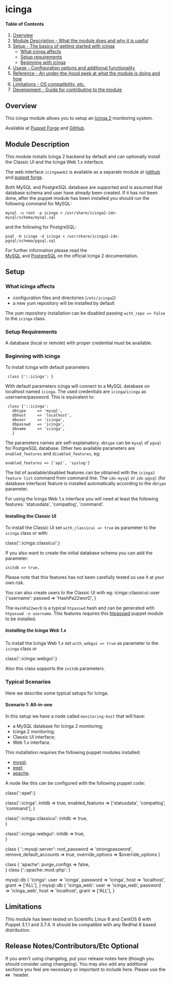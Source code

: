 # icinga

#### Table of Contents

1. [Overview](#overview)
2. [Module Description - What the module does and why it is useful](#module-description)
3. [Setup - The basics of getting started with icinga](#setup)
    * [What icinga affects](#what-icinga-affects)
    * [Setup requirements](#setup-requirements)
    * [Beginning with icinga](#beginning-with-icinga)
4. [Usage - Configuration options and additional functionality](#usage)
5. [Reference - An under-the-hood peek at what the module is doing and how](#reference)
5. [Limitations - OS compatibility, etc.](#limitations)
6. [Development - Guide for contributing to the module](#development)

## Overview

This icinga module allows you to setup an [Icinga 2](https://www.icinga.org/) monitoring system.

Available at 
[Puppet Forge](https://forge.puppetlabs.com/talamoig/icinga) and 
[GitHub](https://github.com/talamoig/icinga).

## Module Description

This module installs Icinga 2 backend by default and can optionally install the Classic UI and the Icinga Web 1.x interface.

The web interface `icingaweb2` is available as a separate module at
([github](https://github.com/talamoig/icingaweb2) and [puppet
forge](https://forge.puppetlabs.com/talamoig/icingaweb2).

Both MySQL and PostgreSQL database are supported and is assumed that database schema and user have already been created.
If it has not been done, after the puppet module has been installed you should run
the following command for MySQL:

    mysql -u root -p icinga < /usr/share/icinga2-ido-mysql/schema/mysql.sql

and the following for PostgreSQL:

    psql -U icinga -d icinga < /usr/share/icinga2-ido-pgsql/schema/pgsql.sql

For further information please read the  
[MySQL](http://docs.icinga.org/icinga2/latest/doc/module/icinga2/chapter/getting-started#setting-up-mysql-db)
and 
[PostgreSQL](http://docs.icinga.org/icinga2/latest/doc/module/icinga2/chapter/getting-started#installing-database-postgresql-server)
on the official Icinga 2 documentation.

## Setup

### What icinga affects

* configuration files and directories (`/etc/icinga2`)
* a new yum repository will be installed by default

The yum repository installation can be disabled passing `with_repo => False` to the `icinga` class.

### Setup Requirements

A database (local or remote) with proper credential must be available.

### Beginning with icinga

To install Icinga with default parameters 

     class {'::icinga': }

With default parameters icinga will connect to a MySQL database on localhost named `icinga`.
The used credentials are `icinga`/`icinga` as username/password.
This is equivalent to:

     class {'::icinga':
	   dbtype     => 'mysql',
	   dbhost     => 'localhost',
	   dbuser     => 'icinga',
	   dbpasswd   => 'icinga',
	   dbname     => 'icinga',
	   }

The parameters names are self-explainatory. `dbtype` can be `mysql` of `pgsql` for PostgreSQL database.
Other two available parameters are `enabled_features` and `disabled_features`, eg:

	enabled_features => ['api', 'syslog']

The list of available/disabled features can be obtained with the `icinga2 feature list` command from command line.
The `ido-mysql` or `ido-pgsql` (for database interface) feature is installed automatically according
to the `dbtype` parameter.

For using the Icinga Web 1.x interface you will need at least the following features: 'statusdata', 'compatlog', 'command'.

#### Installing the Classic UI

To install the Classic UI set `with_classicui => true` as parameter to the `icinga` class or with:

   class{'::icinga::classicui':}

If you also want to create the initial database schema you can add the parameter:

    initdb => true,    

Please note that this features has not been carefully tested so use it at your own risk.

You can also create users to the Classic UI with eg:
    icinga::classicui::user {'username':
       passwd => 'HashPa22worD',
    }

The `HashPa22worD` is a typical `htpasswd` hash and can be generated with `htpasswd -n username`.
This features requires this [htpasswd](https://forge.puppetlabs.com/leinaddm/htpasswd) puppet module to be installed.

##### Installing the Icinga Web 1.x

To install the Icinga Web 1.x set `with_webgui => true` as parameter to the `icinga` class or

   class{'::icinga::webgui':}

Also this class sopports the `initdb` parameters.

### Typical Scenarios

Here we describe some typical setups for Icinga.

#### Scenario 1: All-in-one

In this setup we have a node called `monitoring-host` that will have:

 * a MySQL database for Icinga 2 monitoring;
 * Icinga 2 monitoring;
 * Classic UI interface;
 * Web 1.x interface.

This installation requires the following puppet modules installed:

 * [mysql](https://forge.puppetlabs.com/puppetlabs/mysql);
 * [epel](https://forge.puppetlabs.com/stahnma/epel);
 * [apache](https://forge.puppetlabs.com/puppetlabs/apache).

A node like this can be configured with the following puppet code:

  class{'::epel':}
  
  class{'::icinga':
    initdb           => true,
    enabled_features => ['statusdata', 'compatlog', 'command'],
  }

  class{'::icinga::classicui':
    initdb              => true,    
  }
  
  class{'::icinga::webgui':
    initdb              => true,    
  }
  
  class { '::mysql::server':
    root_password           => 'strongpassword',
    remove_default_accounts => true,
    override_options        => $override_options
  }
  
  class { 'apache':
    purge_configs => false,   
  }
  class {'::apache::mod::php': }
  
  mysql::db { 'icinga':
    user     => 'icinga',
    password => 'icinga',
    host     => 'localhost',
    grant    => ['ALL'],
  }
  mysql::db { 'icinga_web':
    user     => 'icinga_web',
    password => 'icinga_web',
    host     => 'localhost',
    grant    => ['ALL'],
  }


## Limitations

This module has been tested on Scientific Linux 6 and CentOS 6 with Puppet 3.1.1 and 3.7.4.
It should be compatible with any RedHat 6 based distribution.

## Release Notes/Contributors/Etc **Optional**

If you aren't using changelog, put your release notes here (though you should
consider using changelog). You may also add any additional sections you feel are
necessary or important to include here. Please use the `## ` header.
